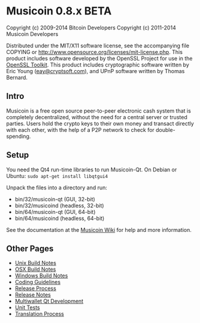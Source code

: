 Musicoin 0.8.x BETA
====================

Copyright (c) 2009-2014 Bitcoin Developers
Copyright (c) 2011-2014 Musicoin Developers

Distributed under the MIT/X11 software license, see the accompanying
file COPYING or http://www.opensource.org/licenses/mit-license.php.
This product includes software developed by the OpenSSL Project for use in the [OpenSSL Toolkit](http://www.openssl.org/). This product includes
cryptographic software written by Eric Young ([eay@cryptsoft.com](mailto:eay@cryptsoft.com)), and UPnP software written by Thomas Bernard.


Intro
---------------------
Musicoin is a free open source peer-to-peer electronic cash system that is
completely decentralized, without the need for a central server or trusted
parties.  Users hold the crypto keys to their own money and transact directly
with each other, with the help of a P2P network to check for double-spending.


Setup
---------------------
You need the Qt4 run-time libraries to run Musicoin-Qt. On Debian or Ubuntu:
	`sudo apt-get install libqtgui4`

Unpack the files into a directory and run:

- bin/32/musicoin-qt (GUI, 32-bit)
- bin/32/musicoind (headless, 32-bit)
- bin/64/musicoin-qt (GUI, 64-bit)
- bin/64/musicoind (headless, 64-bit)

See the documentation at the [Musicoin Wiki](http://musicoin.info)
for help and more information.


Other Pages
---------------------
- [Unix Build Notes](build-unix.md)
- [OSX Build Notes](build-osx.md)
- [Windows Build Notes](build-msw.md)
- [Coding Guidelines](coding.md)
- [Release Process](release-process.md)
- [Release Notes](release-notes.md)
- [Multiwallet Qt Development](multiwallet-qt.md)
- [Unit Tests](unit-tests.md)
- [Translation Process](translation_process.md)

